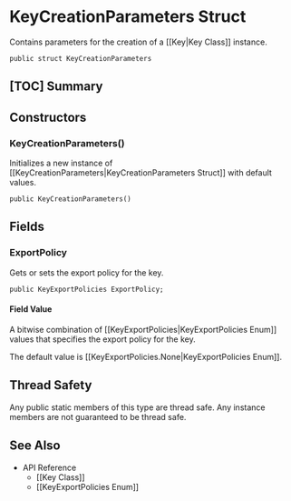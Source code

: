 # KeyCreationParameters Struct

Contains parameters for the creation of a [[Key|Key Class]] instance.

    public struct KeyCreationParameters


## [TOC] Summary


## Constructors


### KeyCreationParameters()

Initializes a new instance of [[KeyCreationParameters|KeyCreationParameters
Struct]] with default values.

    public KeyCreationParameters()


## Fields


### ExportPolicy

Gets or sets the export policy for the key.

    public KeyExportPolicies ExportPolicy;

#### Field Value

A bitwise combination of [[KeyExportPolicies|KeyExportPolicies Enum]] values
that specifies the export policy for the key.

The default value is [[KeyExportPolicies.None|KeyExportPolicies Enum]].


## Thread Safety

Any public static members of this type are thread safe. Any instance members are
not guaranteed to be thread safe.


## See Also

* API Reference
    * [[Key Class]]
    * [[KeyExportPolicies Enum]]
